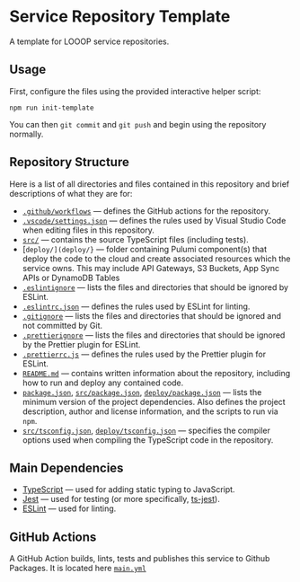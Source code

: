 # Service Repository Template

A template for LOOOP service repositories.

## Usage

First, configure the files using the provided interactive helper script:

```
npm run init-template
```

You can then `git commit` and `git push` and begin using the repository normally.

## Repository Structure

Here is a list of all directories and files contained in this repository and brief descriptions of what they are for:

- [`.github/workflows`](.github/workflows) &mdash; defines the GitHub actions for the repository.
- [`.vscode/settings.json`](.vscode/settings.json) &mdash; defines the rules used by Visual Studio Code when editing files in this repository.
- [`src/`](src/) &mdash; contains the source TypeScript files (including tests).
- [`deploy/](deploy/}` &mdash; folder containing Pulumi component(s) that deploy the code to the cloud and create associated resources which the service owns. This may include API Gateways, S3 Buckets, App Sync APIs or DynamoDB Tables  
- [`.eslintignore`](.eslintignore) &mdash; lists the files and directories that should be ignored by ESLint.
- [`.eslintrc.json`](.eslintrc.json) &mdash; defines the rules used by ESLint for linting.
- [`.gitignore`](.gitignore) &mdash; lists the files and directories that should be ignored and not committed by Git.
- [`.prettierignore`](.gitignore) &mdash; lists the files and directories that should be ignored by the Prettier plugin for ESLint.
- [`.prettierrc.js`](.prettierrc.js) &mdash; defines the rules used by the Prettier plugin for ESLint.
- [`README.md`](README.md) &mdash; contains written information about the repository, including how to run and deploy any contained code.
- [`package.json`](package.json), [`src/package.json`](src/package.json), [`deploy/package.json`](deploy/package.json)  &mdash; lists the minimum version of the project dependencies. Also defines the project description, author and license information, and the scripts to run via `npm`.
- [`src/tsconfig.json`](src/tsconfig.json), [`deploy/tsconfig.json`](deploy/tsconfig.json) &mdash; specifies the compiler options used when compiling the TypeScript code in the repository.

## Main Dependencies

- [TypeScript](https://www.npmjs.com/package/typescript) &mdash; used for adding static typing to JavaScript.
- [Jest](https://www.npmjs.com/package/jest) &mdash; used for testing (or more specifically, [ts-jest](https://www.npmjs.com/package/ts-jest)).
- [ESLint](https://www.npmjs.com/package/eslint) &mdash; used for linting.

## GitHub Actions

A GitHub Action builds, lints, tests and publishes this service to Github Packages.
It is located here [`main.yml`](.github/workflows/main.yml)